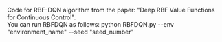 Code for RBF-DQN algorithm from the paper: "Deep RBF Value Functions for Continuous Control". <br />
You can run RBFDQN as follows:
python RBFDQN.py --env "environment_name"  --seed "seed_number"

